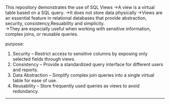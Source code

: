 

This repository demonstrates the use of SQL Views 
->A view is a virtual table based on a SQL query.
->It does not store data physically
->Views are an essential feature in relational databases that
  provide abstraction, security, consistency,Resuability and simplicity.  
->They are especially useful when working with sensitive information, complex joins, or reusable queries.

purpose:
 1. Security – Restrict access to sensitive columns by exposing only selected fields through views.  
 2. Consistency – Provide a standardized query interface for different users and reports.  
 3. Data Abstraction – Simplify complex join queries into a single virtual table for ease of use.  
 4. Reusability – Store frequently used queries as views to avoid redundancy.  

---
